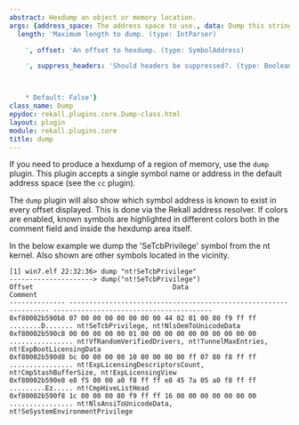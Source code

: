 ```yaml
---
abstract: Hexdump an object or memory location.
args: {address_space: The address space to use., data: Dump this string instead.,
  length: 'Maximum length to dump. (type: IntParser)

    ', offset: 'An offset to hexdump. (type: SymbolAddress)

    ', suppress_headers: 'Should headers be suppressed?. (type: Boolean)



    * Default: False'}
class_name: Dump
epydoc: rekall.plugins.core.Dump-class.html
layout: plugin
module: rekall.plugins.core
title: dump
---
```


If you need to produce a hexdump of a region of memory, use the `dump`
plugin. This plugin accepts a single symbol name or address in the default
address space (see the `cc` plugin).

The `dump` plugin will also show which symbol address is known to exist in every
offset displayed. This is done via the Rekall address resolver. If colors are
enabled, known symbols are highlighted in different colors both in the comment
field and inside the hexdump area itself.

In the below example we dump the 'SeTcbPrivilege' symbol from the nt
kernel. Also shown are other symbols located in the vicinity.

```text
[1] win7.elf 22:32:36> dump "nt!SeTcbPrivilege"
---------------------> dump("nt!SeTcbPrivilege")
Offset                                   Data                                                Comment
-------------- ----------------------------------------------------------------- ----------------------------------------
0xf80002b590b8 07 00 00 00 00 00 00 00 44 02 01 00 80 f9 ff ff  ........D....... nt!SeTcbPrivilege, nt!NlsOemToUnicodeData
0xf80002b590c8 00 00 00 00 00 01 00 00 00 00 00 00 00 00 00 00  ................ nt!VfRandomVerifiedDrivers, nt!TunnelMaxEntries, nt!ExpBootLicensingData
0xf80002b590d8 bc 00 00 00 00 10 00 00 00 00 ff 07 80 f8 ff ff  ................ nt!ExpLicensingDescriptorsCount, nt!CmpStashBufferSize, nt!ExpLicensingView
0xf80002b590e8 e8 f5 00 00 a0 f8 ff ff e8 45 7a 05 a0 f8 ff ff  .........Ez..... nt!CmpHiveListHead
0xf80002b590f8 1c 00 00 00 80 f9 ff ff 16 00 00 00 00 00 00 00  ................ nt!NlsAnsiToUnicodeData, nt!SeSystemEnvironmentPrivilege
```
